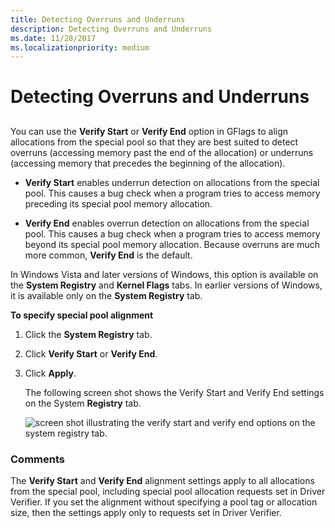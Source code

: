```yaml
---
title: Detecting Overruns and Underruns
description: Detecting Overruns and Underruns
ms.date: 11/28/2017
ms.localizationpriority: medium
---
```


# Detecting Overruns and Underruns


## <span id="ddk_detecting_overruns_and_underruns_dtools"></span><span id="DDK_DETECTING_OVERRUNS_AND_UNDERRUNS_DTOOLS"></span>


You can use the **Verify Start** or **Verify End** option in GFlags to align allocations from the special pool so that they are best suited to detect overruns (accessing memory past the end of the allocation) or underruns (accessing memory that precedes the beginning of the allocation).

-   **Verify Start** enables underrun detection on allocations from the special pool. This causes a bug check when a program tries to access memory preceding its special pool memory allocation.

-   **Verify End** enables overrun detection on allocations from the special pool. This causes a bug check when a program tries to access memory beyond its special pool memory allocation. Because overruns are much more common, **Verify End** is the default.

In Windows Vista and later versions of Windows, this option is available on the **System Registry** and **Kernel Flags** tabs. In earlier versions of Windows, it is available only on the **System Registry** tab.

**To specify special pool alignment**

1.  Click the **System Registry** tab.

2.  Click **Verify Start** or **Verify End**.

3.  Click **Apply**.

    The following screen shot shows the Verify Start and Verify End settings on the System **Registry** tab.

    ![screen shot illustrating the verify start and verify end options on the system registry tab.](images/gflags-overruns.png)

### <span id="comments"></span><span id="COMMENTS"></span>Comments

The **Verify Start** and **Verify End** alignment settings apply to all allocations from the special pool, including special pool allocation requests set in Driver Verifier. If you set the alignment without specifying a pool tag or allocation size, then the settings apply only to requests set in Driver Verifier.

 

 





